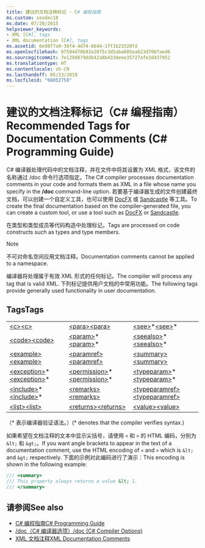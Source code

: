 ```yaml
---
title: 建议的文档注释标记 - C# 编程指南
ms.custom: seodec18
ms.date: 07/20/2015
helpviewer_keywords:
- XML [C#], tags
- XML documentation [C#], tags
ms.assetid: 6e98f7a9-38f4-4d74-b644-1ff1b23320fd
ms.openlocfilehash: 07594d70b92e2075c3d5aba605eab23d766faed6
ms.sourcegitcommit: 7e129d879ddb42a8b4334eee35727afe3d437952
ms.translationtype: HT
ms.contentlocale: zh-CN
ms.lasthandoff: 05/23/2019
ms.locfileid: "66052750"
---
```

# <a name="recommended-tags-for-documentation-comments-c-programming-guide"></a><span data-ttu-id="a7de2-102">建议的文档注释标记（C# 编程指南）</span><span class="sxs-lookup"><span data-stu-id="a7de2-102">Recommended Tags for Documentation Comments (C# Programming Guide)</span></span>
<span data-ttu-id="a7de2-103">C# 编译器处理代码中的文档注释，并在文件中将其设置为 XML 格式，该文件的名称通过 /doc 命令行选项指定。</span><span class="sxs-lookup"><span data-stu-id="a7de2-103">The C# compiler processes documentation comments in your code and formats them as XML in a file whose name you specify in the **/doc** command-line option.</span></span> <span data-ttu-id="a7de2-104">若要基于编译器生成的文件创建最终文档，可以创建一个自定义工具，也可以使用 [DocFX](https://dotnet.github.io/docfx/) 或 [Sandcastle](https://github.com/EWSoftware/SHFB) 等工具。</span><span class="sxs-lookup"><span data-stu-id="a7de2-104">To create the final documentation based on the compiler-generated file, you can create a custom tool, or use a tool such as [DocFX](https://dotnet.github.io/docfx/) or [Sandcastle](https://github.com/EWSoftware/SHFB).</span></span>  
  
 <span data-ttu-id="a7de2-105">在类型和类型成员等代码构造中处理标记。</span><span class="sxs-lookup"><span data-stu-id="a7de2-105">Tags are processed on code constructs such as types and type members.</span></span>  
  
> [!NOTE]
>  <span data-ttu-id="a7de2-106">不可对命名空间应用文档注释。</span><span class="sxs-lookup"><span data-stu-id="a7de2-106">Documentation comments cannot be applied to a namespace.</span></span>  
  
 <span data-ttu-id="a7de2-107">编译器将处理属于有效 XML 形式的任何标记。</span><span class="sxs-lookup"><span data-stu-id="a7de2-107">The compiler will process any tag that is valid XML.</span></span> <span data-ttu-id="a7de2-108">下列标记提供用户文档的中常用功能。</span><span class="sxs-lookup"><span data-stu-id="a7de2-108">The following tags provide generally used functionality in user documentation.</span></span>  
  
## <a name="tags"></a><span data-ttu-id="a7de2-109">Tags</span><span class="sxs-lookup"><span data-stu-id="a7de2-109">Tags</span></span>  
  
||||  
|---|---|---|  
|[<span data-ttu-id="a7de2-110">\<c></span><span class="sxs-lookup"><span data-stu-id="a7de2-110">\<c></span></span>](../../../csharp/programming-guide/xmldoc/code-inline.md)|[<span data-ttu-id="a7de2-111">\<para></span><span class="sxs-lookup"><span data-stu-id="a7de2-111">\<para></span></span>](../../../csharp/programming-guide/xmldoc/para.md)|<span data-ttu-id="a7de2-112">[\<see>](../../../csharp/programming-guide/xmldoc/see.md)\*</span><span class="sxs-lookup"><span data-stu-id="a7de2-112">[\<see>](../../../csharp/programming-guide/xmldoc/see.md)\*</span></span>|  
|[<span data-ttu-id="a7de2-113">\<code></span><span class="sxs-lookup"><span data-stu-id="a7de2-113">\<code></span></span>](../../../csharp/programming-guide/xmldoc/code.md)|<span data-ttu-id="a7de2-114">[\<param>](../../../csharp/programming-guide/xmldoc/param.md)\*</span><span class="sxs-lookup"><span data-stu-id="a7de2-114">[\<param>](../../../csharp/programming-guide/xmldoc/param.md)\*</span></span>|<span data-ttu-id="a7de2-115">[\<seealso>](../../../csharp/programming-guide/xmldoc/seealso.md)\*</span><span class="sxs-lookup"><span data-stu-id="a7de2-115">[\<seealso>](../../../csharp/programming-guide/xmldoc/seealso.md)\*</span></span>|  
|[<span data-ttu-id="a7de2-116">\<example></span><span class="sxs-lookup"><span data-stu-id="a7de2-116">\<example></span></span>](../../../csharp/programming-guide/xmldoc/example.md)|[<span data-ttu-id="a7de2-117">\<paramref></span><span class="sxs-lookup"><span data-stu-id="a7de2-117">\<paramref></span></span>](../../../csharp/programming-guide/xmldoc/paramref.md)|[<span data-ttu-id="a7de2-118">\<summary></span><span class="sxs-lookup"><span data-stu-id="a7de2-118">\<summary></span></span>](../../../csharp/programming-guide/xmldoc/summary.md)|  
|<span data-ttu-id="a7de2-119">[\<exception>](../../../csharp/programming-guide/xmldoc/exception.md)\*</span><span class="sxs-lookup"><span data-stu-id="a7de2-119">[\<exception>](../../../csharp/programming-guide/xmldoc/exception.md)\*</span></span>|<span data-ttu-id="a7de2-120">[\<permission>](../../../csharp/programming-guide/xmldoc/permission.md)\*</span><span class="sxs-lookup"><span data-stu-id="a7de2-120">[\<permission>](../../../csharp/programming-guide/xmldoc/permission.md)\*</span></span>|<span data-ttu-id="a7de2-121">[\<typeparam>](../../../csharp/programming-guide/xmldoc/typeparam.md)\*</span><span class="sxs-lookup"><span data-stu-id="a7de2-121">[\<typeparam>](../../../csharp/programming-guide/xmldoc/typeparam.md)\*</span></span>|  
|<span data-ttu-id="a7de2-122">[\<include>](../../../csharp/programming-guide/xmldoc/include.md)\*</span><span class="sxs-lookup"><span data-stu-id="a7de2-122">[\<include>](../../../csharp/programming-guide/xmldoc/include.md)\*</span></span>|[<span data-ttu-id="a7de2-123">\<remarks></span><span class="sxs-lookup"><span data-stu-id="a7de2-123">\<remarks></span></span>](../../../csharp/programming-guide/xmldoc/remarks.md)|[<span data-ttu-id="a7de2-124">\<typeparamref></span><span class="sxs-lookup"><span data-stu-id="a7de2-124">\<typeparamref></span></span>](../../../csharp/programming-guide/xmldoc/typeparamref.md)|  
|[<span data-ttu-id="a7de2-125">\<list></span><span class="sxs-lookup"><span data-stu-id="a7de2-125">\<list></span></span>](../../../csharp/programming-guide/xmldoc/list.md)|[<span data-ttu-id="a7de2-126">\<returns></span><span class="sxs-lookup"><span data-stu-id="a7de2-126">\<returns></span></span>](../../../csharp/programming-guide/xmldoc/returns.md)|[<span data-ttu-id="a7de2-127">\<value></span><span class="sxs-lookup"><span data-stu-id="a7de2-127">\<value></span></span>](../../../csharp/programming-guide/xmldoc/value.md)|  
  
 <span data-ttu-id="a7de2-128">（\* 表示编译器验证语法。）</span><span class="sxs-lookup"><span data-stu-id="a7de2-128">(\* denotes that the compiler verifies syntax.)</span></span>  
  
 <span data-ttu-id="a7de2-129">如果希望在文档注释的文本中显示尖括号，请使用 `<` 和 `>` 的 HTML 编码，分别为 `&lt;` 和 `&gt;`。</span><span class="sxs-lookup"><span data-stu-id="a7de2-129">If you want angle brackets to appear in the text of a documentation comment, use the HTML encoding of `<` and `>` which is `&lt;` and `&gt;` respectively.</span></span> <span data-ttu-id="a7de2-130">下面的示例对此编码进行了演示：</span><span class="sxs-lookup"><span data-stu-id="a7de2-130">This encoding is shown in the following example:</span></span>
  
```csharp  
/// <summary>
/// This property always returns a value &lt; 1.
/// </summary>
```
  
## <a name="see-also"></a><span data-ttu-id="a7de2-131">请参阅</span><span class="sxs-lookup"><span data-stu-id="a7de2-131">See also</span></span>

- [<span data-ttu-id="a7de2-132">C# 编程指南</span><span class="sxs-lookup"><span data-stu-id="a7de2-132">C# Programming Guide</span></span>](../../../csharp/programming-guide/index.md)
- [<span data-ttu-id="a7de2-133">/doc（C# 编译器选项）</span><span class="sxs-lookup"><span data-stu-id="a7de2-133">/doc (C# Compiler Options)</span></span>](../../../csharp/language-reference/compiler-options/doc-compiler-option.md)
- [<span data-ttu-id="a7de2-134">XML 文档注释</span><span class="sxs-lookup"><span data-stu-id="a7de2-134">XML Documentation Comments</span></span>](../../../csharp/programming-guide/xmldoc/index.md)
